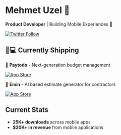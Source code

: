 # Mehmet Uzel 🚀  
**Product Developer** | Building Mobile Experiences 📱  

[![Twitter Follow](https://img.shields.io/twitter/follow/MehmetUzel98?style=social)](https://x.com/MehmetUzel98)

## 👨💻 Currently Shipping  

🚨 **Paytodo** - Next-generation budget management
<p align="left">
  <a href="https://apps.apple.com/tr/app/gelir-gider-bor%C3%A7-takip-paytodo/id6460931601?l=tr">  <!-- Add your App Store link -->
    <img src="https://img.shields.io/badge/App_Store-0D96F6?style=for-the-badge&logo=app-store&logoColor=white" alt="App Store">
  </a>
</p>

🚨 **Emin** - AI based estimate generator for contractors
<p align="left">
  <a href="https://apps.apple.com/tr/app/estimate-maker-bid-easy-emin/id6740389403?l=tr">  <!-- Add your App Store link -->
    <img src="https://img.shields.io/badge/App_Store-0D96F6?style=for-the-badge&logo=app-store&logoColor=white" alt="App Store">
  </a>
</p>


## Current Stats

- **25K+ downloads** across mobile apps  
- **$20K+ in revenue** from mobile applications
